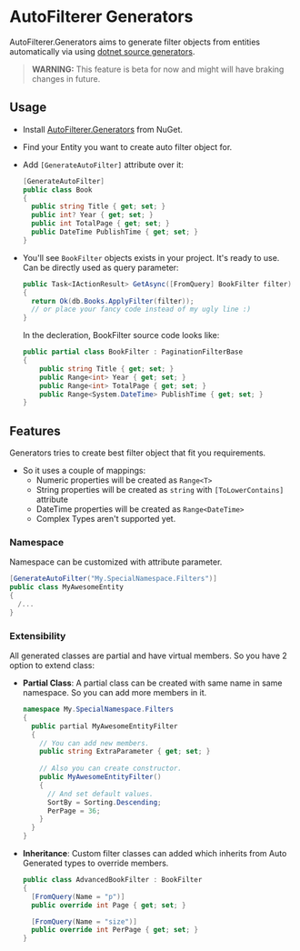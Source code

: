 # AutoFilterer Generators

AutoFilterer.Generators aims to generate filter objects from entities automatically via using [dotnet source generators](https://devblogs.microsoft.com/dotnet/introducing-c-source-generators/). 

> **WARNING:** This feature is beta for now and might will have braking changes in future.

## Usage

- Install [AutoFilterer.Generators](https://www.nuget.org/packages/AutoFilterer.Generators) from NuGet.

- Find your Entity you want to create auto filter object for.

- Add `[GenerateAutoFilter]` attribute over it:

  ```csharp
  [GenerateAutoFilter]
  public class Book
  {
    public string Title { get; set; }
    public int? Year { get; set; }
    public int TotalPage { get; set; }
    public DateTime PublishTime { get; set; }
  }
  ```

  

- You'll see `BookFilter` objects exists in your project. It's ready to use. Can be directly used as query parameter:

  ```csharp
  public Task<IActionResult> GetAsync([FromQuery] BookFilter filter)
  {
    return Ok(db.Books.ApplyFilter(filter));
   	// or place your fancy code instead of my ugly line :)
  }
  ```
  
  In the decleration, BookFilter source code looks like:
  
  ```csharp
  public partial class BookFilter : PaginationFilterBase
  {
      public string Title { get; set; }
      public Range<int> Year { get; set; }
      public Range<int> TotalPage { get; set; }
      public Range<System.DateTime> PublishTime { get; set; }
  }
  ```

## Features

Generators tries to create best filter object that fit you requirements. 

- So it uses a couple of mappings:
  - Numeric properties will be created as `Range<T>`
  - String properties will be created as `string` with `[ToLowerContains]` attribute
  - DateTime properties will be created as `Range<DateTime>` 
  - Complex Types aren't supported yet.

### Namespace

Namespace can be customized with attribute parameter.

```csharp
[GenerateAutoFilter("My.SpecialNamespace.Filters")]
public class MyAwesomeEntity
{
  /...
}
```

### Extensibility

 All generated classes are partial and have virtual members. So you have 2 option to extend class:

- **Partial Class**: A partial class can be created with same name in same namespace. So you can add more members in it.

  ```csharp
  namespace My.SpecialNamespace.Filters
  {
    public partial MyAwesomeEntityFilter
    {
      // You can add new members. 
      public string ExtraParameter { get; set; }
    	
      // Also you can create constructor.
      public MyAwesomeEntityFilter()
      {
        // And set default values.
        SortBy = Sorting.Descending;
        PerPage = 36;
      }
    }
  }
  ```

  

- **Inheritance**: Custom filter classes can added  which inherits from Auto Generated types to override members.

  ```csharp
  public class AdvancedBookFilter : BookFilter
  {
    [FromQuery(Name = "p")]
    public override int Page { get; set; }
  
    [FromQuery(Name = "size")]
    public override int PerPage { get; set; }
  }
  ```

  
